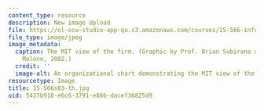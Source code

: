 ```yaml
---
content_type: resource
description: New image Upload
file: https://ol-ocw-studio-app-qa.s3.amazonaws.com/courses/15-566-information-technology-as-an-integrating-force-in-manufacturing-spring-2003/5437b910e6c63791e86bdacef36825d9_15-566s03-th.jpg
file_type: image/jpeg
image_metadata:
  caption: The MIT view of the firm. (Graphic by Prof. Brian Subirana and Prof. Thomas
    Malone, 2002.)
  credit: ''
  image-alt: An organizational chart demonstrating the MIT view of the firm.
resourcetype: Image
title: 15-566s03-th.jpg
uid: 5437b910-e6c6-3791-e86b-dacef36825d9
---
```

